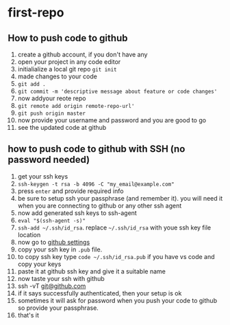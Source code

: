 # first-repo

## How to push code to github
1. create a github account, if you don't have any
1. open your project in any code editor
1. initialialize a local git repo `git init`
1. made changes to your code 
1. `git add .`
1. `git commit -m 'descriptive message about feature or code changes'`
1. now addyour reote repo
1. `git remote add origin remote-repo-url'`
1. `git push origin master`
1. now provide your username and password and you are good to go
1. see the updated code at github


## how to push code to github with SSH (no password needed)

1. get your ssh keys
1. `ssh-keygen -t rsa -b 4096 -C "my_email@example.com"`
1. press `enter` and provide required info
1. be sure to setup ssh your passphrase (and remember it). you will need it when you are connecting to github or any other ssh agent
1. now add generated ssh keys to ssh-agent
1. `eval "$(ssh-agent -s)"`
1. `ssh-add ~/.ssh/id_rsa`. replace `~/.ssh/id_rsa` with youe ssh key file location
1. now go to [github settings](https://github.com/settings/keys)
1. copy your ssh key in `.pub` file.
1. to copy ssh key type `code ~/.ssh/id_rsa.pub` if you have vs code and copy your keys
1. paste it at github ssh key and give it a suitable name
1. now taste your ssh with github
1. ssh -vT git@github.com
1. if it says successfully authenticated, then your setup is ok
1. sometimes it will ask for password when you push your code to github so provide your passphrase.
1. that's it

